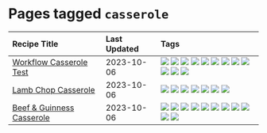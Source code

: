 # Pages tagged `casserole`

|Recipe Title|Last Updated|Tags
|:---|:---|:---|
|[Workflow Casserole Test](../recipes/workflowcasseroletest.md)|2023-10-06|[![](https://img.shields.io/badge/tag-amazing-e5c1d4)](../tags/amazing.md) [![](https://img.shields.io/badge/tag-baked-e2596)](../tags/baked.md) [![](https://img.shields.io/badge/tag-braised-eadebe)](../tags/braised.md) [![](https://img.shields.io/badge/tag-casserole-5b6ac0)](../tags/casserole.md) [![](https://img.shields.io/badge/tag-dinner-427cd)](../tags/dinner.md) [![](https://img.shields.io/badge/tag-guinness-95446)](../tags/guinness.md) [![](https://img.shields.io/badge/tag-irish-4d8aaa)](../tags/irish.md) [![](https://img.shields.io/badge/tag-large_quantity-e4f90)](../tags/large_quantity.md) [![](https://img.shields.io/badge/tag-long_cook_time-acbc2f)](../tags/long_cook_time.md) [![](https://img.shields.io/badge/tag-long_prep_time-ad1215)](../tags/long_prep_time.md) [![](https://img.shields.io/badge/tag-messy-13fda6)](../tags/messy.md) [![](https://img.shields.io/badge/tag-testing-8a534c)](../tags/testing.md)|
|[Lamb Chop Casserole](../recipes/lambchopcasserole.md)|2023-10-06|[![](https://img.shields.io/badge/tag-aussie-32613c)](../tags/aussie.md) [![](https://img.shields.io/badge/tag-baked-e2596)](../tags/baked.md) [![](https://img.shields.io/badge/tag-battered-acaf3f)](../tags/battered.md) [![](https://img.shields.io/badge/tag-casserole-5b6ac0)](../tags/casserole.md) [![](https://img.shields.io/badge/tag-family-b6c680)](../tags/family.md) [![](https://img.shields.io/badge/tag-fried-208450)](../tags/fried.md) [![](https://img.shields.io/badge/tag-lamb-9acea8)](../tags/lamb.md)|
|[Beef & Guinness Casserole](../recipes/beefandguinnesscasserole.md)|2023-10-06|[![](https://img.shields.io/badge/tag-amazing-e5c1d4)](../tags/amazing.md) [![](https://img.shields.io/badge/tag-baked-e2596)](../tags/baked.md) [![](https://img.shields.io/badge/tag-beef-d4602a)](../tags/beef.md) [![](https://img.shields.io/badge/tag-casserole-5b6ac0)](../tags/casserole.md) [![](https://img.shields.io/badge/tag-guinness-95446)](../tags/guinness.md) [![](https://img.shields.io/badge/tag-irish-4d8aaa)](../tags/irish.md) [![](https://img.shields.io/badge/tag-large_quantity-e4f90)](../tags/large_quantity.md) [![](https://img.shields.io/badge/tag-long_cook_time-acbc2f)](../tags/long_cook_time.md) [![](https://img.shields.io/badge/tag-long_prep_time-ad1215)](../tags/long_prep_time.md) [![](https://img.shields.io/badge/tag-messy-13fda6)](../tags/messy.md) [![](https://img.shields.io/badge/tag-tricky-6984a1)](../tags/tricky.md)|